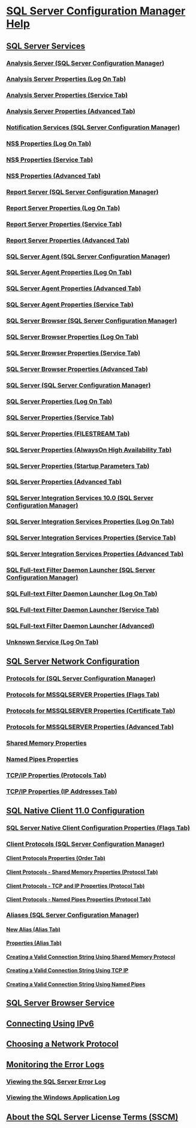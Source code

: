 # [SQL Server Configuration Manager Help](sql-server-configuration-manager-help.md)
## [SQL Server Services](sql-server-services.md)
### [Analysis Server <server> (SQL Server Configuration Manager)](analysis-server-server-sql-server-configuration-manager.md)
### [Analysis Server Properties (Log On Tab)](analysis-server-properties-log-on-tab.md)
### [Analysis Server Properties (Service Tab)](analysis-server-properties-service-tab.md)
### [Analysis Server Properties (Advanced Tab)](analysis-server-properties-advanced-tab.md)
### [Notification Services (SQL Server Configuration Manager)](notification-services-sql-server-configuration-manager.md)
### [NS$<service name> Properties (Log On Tab)](ns-service-name-properties-log-on-tab.md)
### [NS$<service name> Properties (Service Tab)](ns-service-name-properties-service-tab.md)
### [NS$<service name> Properties (Advanced Tab)](ns-service-name-properties-advanced-tab.md)
### [Report Server <server> (SQL Server Configuration Manager)](report-server-server-sql-server-configuration-manager.md)
### [Report Server Properties (Log On Tab)](report-server-properties-log-on-tab.md)
### [Report Server Properties (Service Tab)](report-server-properties-service-tab.md)
### [Report Server Properties (Advanced Tab)](report-server-properties-advanced-tab.md)
### [SQL Server Agent <server> (SQL Server Configuration Manager)](sql-server-agent-server-sql-server-configuration-manager.md)
### [SQL Server Agent Properties (Log On Tab)](sql-server-agent-properties-log-on-tab.md)
### [SQL Server Agent Properties (Advanced Tab)](sql-server-agent-properties-advanced-tab.md)
### [SQL Server Agent Properties (Service Tab)](sql-server-agent-properties-service-tab.md)
### [SQL Server Browser (SQL Server Configuration Manager)](sql-server-browser-sql-server-configuration-manager.md)
### [SQL Server Browser Properties (Log On Tab)](sql-server-browser-properties-log-on-tab.md)
### [SQL Server Browser Properties (Service Tab)](sql-server-browser-properties-service-tab.md)
### [SQL Server Browser Properties (Advanced Tab)](sql-server-browser-properties-advanced-tab.md)
### [SQL Server <server> (SQL Server Configuration Manager)](sql-server-server-sql-server-configuration-manager.md)
### [SQL Server Properties (Log On Tab)](sql-server-properties-log-on-tab.md)
### [SQL Server Properties (Service Tab)](sql-server-properties-service-tab.md)
### [SQL Server Properties (FILESTREAM Tab)](sql-server-properties-filestream-tab.md)
### [SQL Server Properties (AlwaysOn High Availability Tab)](sql-server-properties-alwayson-high-availability-tab.md)
### [SQL Server Properties (Startup Parameters Tab)](sql-server-properties-startup-parameters-tab.md)
### [SQL Server Properties (Advanced Tab)](sql-server-properties-advanced-tab.md)
### [SQL Server Integration Services 10.0 (SQL Server Configuration Manager)](sql-server-integration-services-10-0-sql-server-configuration-manager.md)
### [SQL Server Integration Services Properties (Log On Tab)](sql-server-integration-services-properties-log-on-tab.md)
### [SQL Server Integration Services Properties (Service Tab)](sql-server-integration-services-properties-service-tab.md)
### [SQL Server Integration Services Properties (Advanced Tab)](sql-server-integration-services-properties-advanced-tab.md)
### [SQL Full-text Filter Daemon Launcher (SQL Server Configuration Manager)](sql-full-text-filter-daemon-launcher-sql-server-configuration-manager.md)
### [SQL Full-text Filter Daemon Launcher (Log On Tab)](sql-full-text-filter-daemon-launcher-log-on-tab.md)
### [SQL Full-text Filter Daemon Launcher (Service Tab)](sql-full-text-filter-daemon-launcher-service-tab.md)
### [SQL Full-text Filter Daemon Launcher (Advanced)](sql-full-text-filter-daemon-launcher-advanced.md)
### [Unknown Service (Log On Tab)](unknown-service-log-on-tab.md)
## [SQL Server Network Configuration](../../database-engine/configure-windows/server-network-configuration.md)
### [Protocols for <server> (SQL Server Configuration Manager)](protocols-for-server-sql-server-configuration-manager.md)
### [Protocols for MSSQLSERVER Properties (Flags Tab)](protocols-for-mssqlserver-properties-flags-tab.md)
### [Protocols for MSSQLSERVER Properties (Certificate Tab)](protocols-for-mssqlserver-properties-certificate-tab.md)
### [Protocols for MSSQLSERVER Properties (Advanced Tab)](protocols-for-mssqlserver-properties-advanced-tab.md)
### [Shared Memory Properties](../../analysis-services/server-properties/memory-properties.md)
### [Named Pipes Properties](named-pipes-properties.md)
### [TCP/IP Properties (Protocols Tab)](tcp-ip-properties-protocols-tab.md)
### [TCP/IP Properties (IP Addresses Tab)](tcp-ip-properties-ip-addresses-tab.md)
## [SQL Native Client 11.0 Configuration](sql-native-client-11-0-configuration.md)
### [SQL Server Native Client Configuration Properties (Flags Tab)](sql-server-native-client-configuration-properties-flags-tab.md)
### [Client Protocols (SQL Server Configuration Manager)](client-protocols-sql-server-configuration-manager.md)
#### [Client Protocols Properties (Order Tab)](client-protocols-properties-order-tab.md)
#### [Client Protocols - Shared Memory Properties (Protocol Tab)](client-protocols-shared-memory-properties-protocol-tab.md)
#### [Client Protocols - TCP and IP Properties (Protocol Tab)](client-protocols-tcp-and-ip-properties-protocol-tab.md)
#### [Client Protocols - Named Pipes Properties (Protocol Tab)](client-protocols-named-pipes-properties-protocol-tab.md)
### [Aliases (SQL Server Configuration Manager)](aliases-sql-server-configuration-manager.md)
#### [New Alias (Alias Tab)](new-alias-alias-tab.md)
#### [<Alias> Properties (Alias Tab)](alias-properties-alias-tab.md)
#### [Creating a Valid Connection String Using Shared Memory Protocol](creating-a-valid-connection-string-using-shared-memory-protocol.md)
#### [Creating a Valid Connection String Using TCP IP](creating-a-valid-connection-string-using-tcp-ip.md)
#### [Creating a Valid Connection String Using Named Pipes](creating-a-valid-connection-string-using-named-pipes.md)
## [SQL Server Browser Service](sql-server-browser-service.md)
## [Connecting Using IPv6](connecting-using-ipv6.md)
## [Choosing a Network Protocol](choosing-a-network-protocol.md)
## [Monitoring the Error Logs](monitoring-the-error-logs.md)
### [Viewing the SQL Server Error Log](viewing-the-sql-server-error-log.md)
### [Viewing the Windows Application Log](viewing-the-windows-application-log.md)
## [About the SQL Server License Terms (SSCM)](about-the-sql-server-license-terms-sscm.md)
